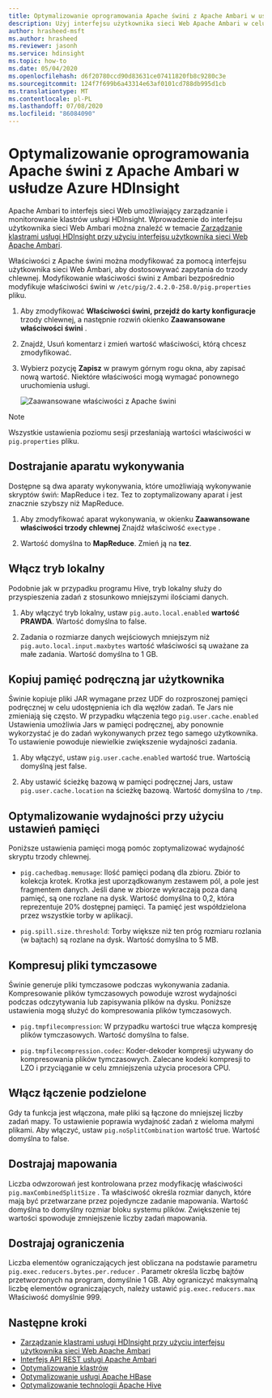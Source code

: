 ```yaml
---
title: Optymalizowanie oprogramowania Apache świni z Apache Ambari w usłudze Azure HDInsight
description: Użyj interfejsu użytkownika sieci Web Apache Ambari w celu skonfigurowania i zoptymalizowania oprogramowania Apache wieprz.
author: hrasheed-msft
ms.author: hrasheed
ms.reviewer: jasonh
ms.service: hdinsight
ms.topic: how-to
ms.date: 05/04/2020
ms.openlocfilehash: d6f20780ccd90d83631ce07411820fb8c9280c3e
ms.sourcegitcommit: 124f7f699b6a43314e63af0101cd788db995d1cb
ms.translationtype: MT
ms.contentlocale: pl-PL
ms.lasthandoff: 07/08/2020
ms.locfileid: "86084090"
---
```

# <a name="optimize-apache-pig-with-apache-ambari-in-azure-hdinsight"></a>Optymalizowanie oprogramowania Apache świni z Apache Ambari w usłudze Azure HDInsight

Apache Ambari to interfejs sieci Web umożliwiający zarządzanie i monitorowanie klastrów usługi HDInsight. Wprowadzenie do interfejsu użytkownika sieci Web Ambari można znaleźć w temacie [Zarządzanie klastrami usługi HDInsight przy użyciu interfejsu użytkownika sieci Web Apache Ambari](hdinsight-hadoop-manage-ambari.md).

Właściwości z Apache świni można modyfikować za pomocą interfejsu użytkownika sieci Web Ambari, aby dostosowywać zapytania do trzody chlewnej. Modyfikowanie właściwości świni z Ambari bezpośrednio modyfikuje właściwości świni w `/etc/pig/2.4.2.0-258.0/pig.properties` pliku.

1. Aby zmodyfikować **Właściwości świni, przejdź do karty konfiguracje** trzody chlewnej, a następnie rozwiń okienko **Zaawansowane właściwości świni** .

1. Znajdź, Usuń komentarz i zmień wartość właściwości, którą chcesz zmodyfikować.

1. Wybierz pozycję **Zapisz** w prawym górnym rogu okna, aby zapisać nową wartość. Niektóre właściwości mogą wymagać ponownego uruchomienia usługi.

    ![Zaawansowane właściwości z Apache świni](./media/optimize-pig-ambari/advanced-pig-properties.png)

> [!NOTE]  
> Wszystkie ustawienia poziomu sesji przesłaniają wartości właściwości w `pig.properties` pliku.

## <a name="tune-execution-engine"></a>Dostrajanie aparatu wykonywania

Dostępne są dwa aparaty wykonywania, które umożliwiają wykonywanie skryptów świń: MapReduce i tez. Tez to zoptymalizowany aparat i jest znacznie szybszy niż MapReduce.

1. Aby zmodyfikować aparat wykonywania, w okienku **Zaawansowane właściwości trzody chlewnej** Znajdź właściwość `exectype` .

1. Wartość domyślna to **MapReduce**. Zmień ją na **tez**.

## <a name="enable-local-mode"></a>Włącz tryb lokalny

Podobnie jak w przypadku programu Hive, tryb lokalny służy do przyspieszenia zadań z stosunkowo mniejszymi ilościami danych.

1. Aby włączyć tryb lokalny, ustaw `pig.auto.local.enabled` **wartość PRAWDA**. Wartość domyślna to false.

1. Zadania o rozmiarze danych wejściowych mniejszym niż `pig.auto.local.input.maxbytes` wartość właściwości są uważane za małe zadania. Wartość domyślna to 1 GB.

## <a name="copy-user-jar-cache"></a>Kopiuj pamięć podręczną jar użytkownika

Świnie kopiuje pliki JAR wymagane przez UDF do rozproszonej pamięci podręcznej w celu udostępnienia ich dla węzłów zadań. Te Jars nie zmieniają się często. W przypadku włączenia tego `pig.user.cache.enabled` Ustawienia umożliwia Jars w pamięci podręcznej, aby ponownie wykorzystać je do zadań wykonywanych przez tego samego użytkownika. To ustawienie powoduje niewielkie zwiększenie wydajności zadania.

1. Aby włączyć, ustaw `pig.user.cache.enabled` wartość true. Wartością domyślną jest false.

1. Aby ustawić ścieżkę bazową w pamięci podręcznej Jars, ustaw `pig.user.cache.location` na ścieżkę bazową. Wartość domyślna to `/tmp`.

## <a name="optimize-performance-with-memory-settings"></a>Optymalizowanie wydajności przy użyciu ustawień pamięci

Poniższe ustawienia pamięci mogą pomóc zoptymalizować wydajność skryptu trzody chlewnej.

* `pig.cachedbag.memusage`: Ilość pamięci podaną dla zbioru. Zbiór to kolekcja krotek. Krotka jest uporządkowanym zestawem pól, a pole jest fragmentem danych. Jeśli dane w zbiorze wykraczają poza daną pamięć, są one rozlane na dysk. Wartość domyślna to 0,2, która reprezentuje 20% dostępnej pamięci. Ta pamięć jest współdzielona przez wszystkie torby w aplikacji.

* `pig.spill.size.threshold`: Torby większe niż ten próg rozmiaru rozlania (w bajtach) są rozlane na dysk. Wartość domyślna to 5 MB.

## <a name="compress-temporary-files"></a>Kompresuj pliki tymczasowe

Świnie generuje pliki tymczasowe podczas wykonywania zadania. Kompresowanie plików tymczasowych powoduje wzrost wydajności podczas odczytywania lub zapisywania plików na dysku. Poniższe ustawienia mogą służyć do kompresowania plików tymczasowych.

* `pig.tmpfilecompression`: W przypadku wartości true włącza kompresję plików tymczasowych. Wartość domyślna to false.

* `pig.tmpfilecompression.codec`: Koder-dekoder kompresji używany do kompresowania plików tymczasowych. Zalecane kodeki kompresji to LZO i przyciąganie w celu zmniejszenia użycia procesora CPU.

## <a name="enable-split-combining"></a>Włącz łączenie podzielone

Gdy ta funkcja jest włączona, małe pliki są łączone do mniejszej liczby zadań mapy. To ustawienie poprawia wydajność zadań z wieloma małymi plikami. Aby włączyć, ustaw `pig.noSplitCombination` wartość true. Wartość domyślna to false.

## <a name="tune-mappers"></a>Dostrajaj mapowania

Liczba odwzorowań jest kontrolowana przez modyfikację właściwości `pig.maxCombinedSplitSize` . Ta właściwość określa rozmiar danych, które mają być przetwarzane przez pojedyncze zadanie mapowania. Wartość domyślna to domyślny rozmiar bloku systemu plików. Zwiększenie tej wartości spowoduje zmniejszenie liczby zadań mapowania.

## <a name="tune-reducers"></a>Dostrajaj ograniczenia

Liczba elementów ograniczających jest obliczana na podstawie parametru `pig.exec.reducers.bytes.per.reducer` . Parametr określa liczbę bajtów przetworzonych na program, domyślnie 1 GB. Aby ograniczyć maksymalną liczbę elementów ograniczających, należy ustawić `pig.exec.reducers.max` Właściwość domyślnie 999.

## <a name="next-steps"></a>Następne kroki

* [Zarządzanie klastrami usługi HDInsight przy użyciu interfejsu użytkownika sieci Web Apache Ambari](hdinsight-hadoop-manage-ambari.md)
* [Interfejs API REST usługi Apache Ambari](hdinsight-hadoop-manage-ambari-rest-api.md)
* [Optymalizowanie klastrów](./hdinsight-changing-configs-via-ambari.md)
* [Optymalizowanie usługi Apache HBase](./optimize-hbase-ambari.md)
* [Optymalizowanie technologii Apache Hive](./optimize-hive-ambari.md)
